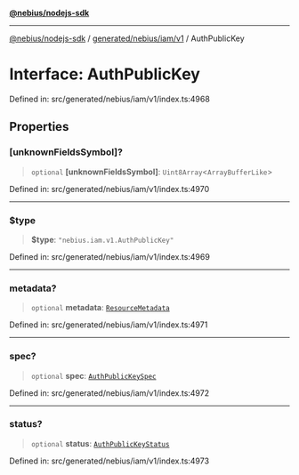 [**@nebius/nodejs-sdk**](../../../../../README.md)

---

[@nebius/nodejs-sdk](../../../../../README.md) / [generated/nebius/iam/v1](../README.md) / AuthPublicKey

# Interface: AuthPublicKey

Defined in: src/generated/nebius/iam/v1/index.ts:4968

## Properties

### \[unknownFieldsSymbol\]?

> `optional` **\[unknownFieldsSymbol\]**: `Uint8Array`\<`ArrayBufferLike`\>

Defined in: src/generated/nebius/iam/v1/index.ts:4970

---

### $type

> **$type**: `"nebius.iam.v1.AuthPublicKey"`

Defined in: src/generated/nebius/iam/v1/index.ts:4969

---

### metadata?

> `optional` **metadata**: [`ResourceMetadata`](../../../common/v1/interfaces/ResourceMetadata.md)

Defined in: src/generated/nebius/iam/v1/index.ts:4971

---

### spec?

> `optional` **spec**: [`AuthPublicKeySpec`](AuthPublicKeySpec.md)

Defined in: src/generated/nebius/iam/v1/index.ts:4972

---

### status?

> `optional` **status**: [`AuthPublicKeyStatus`](AuthPublicKeyStatus.md)

Defined in: src/generated/nebius/iam/v1/index.ts:4973
